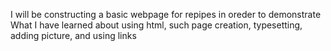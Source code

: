 I will be constructing a basic webpage for repipes in oreder to demonstrate
What I have learned about using html, such page creation, typesetting,
adding picture, and using links
